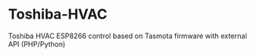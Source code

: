 # Toshiba-HVAC
Toshiba HVAC ESP8266 control based on Tasmota firmware with external API (PHP/Python)
